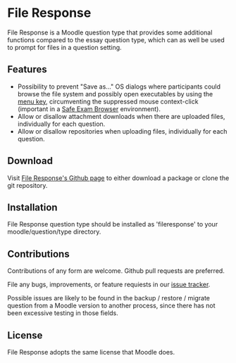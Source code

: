 # File Response

File Response is a Moodle question type that provides some additional functions compared to the essay question type, which can as well be used to prompt for files in a question setting.

## Features

* Possibility to prevent "Save as…" OS dialogs where participants could browse the file system and possibly open executables by using the [menu key][menukey], circumventing the suppressed mouse context-click (important in a [Safe Exam Browser][safeexambrowser] environment).
* Allow or disallow attachment downloads when there are uploaded files, individually for each question.
* Allow or disallow repositories when uploading files, individually for each question.

## Download

Visit [File Response's Github page][fileresponse_github] to either download a package or clone the git repository.

## Installation

File Response question type should be installed as 'fileresponse' to your moodle/question/type directory.

## Contributions

Contributions of any form are welcome. Github pull requests are preferred.

File any bugs, improvements, or feature requiests in our [issue tracker][issues].

Possible issues are likely to be found in the backup / restore / migrate question from a Moodle version to another process, since there has not been excessive testing in those fields.

## License

File Response adopts the same license that Moodle does.

[fileresponse_github]: https://github.com/bfh/moodle-qtype_fileresponse
[issues]: https://github.com/bfh/moodle-qtype_fileresponse/issues
[safeexambrowser]: http://www.safeexambrowser.org
[menukey]: http://en.wikipedia.org/wiki/Menu_key
